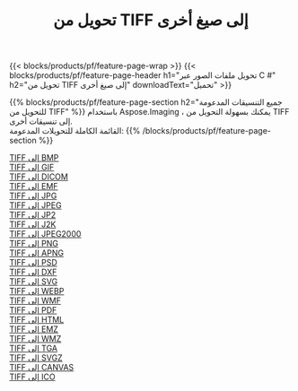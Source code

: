 ﻿---
title: تحويل من TIFF إلى صيغ أخرى 
weight: 3920
url: /ar/java/conversion/from/tiff 
lang: ar
langdirlevel: 2
locales: zh-hans,ja,it,ru,de,es,fr,nl,id,lt,pl,pt,vi,tr,ko,zh-hant,ar,hi,th,sv,cs,uk,he
description: باستخدام Aspose.Imaging ، يمكنك بسهولة التحويل من TIFF إلى تنسيقات أخرى
---

{{< blocks/products/pf/feature-page-wrap >}}
{{< blocks/products/pf/feature-page-header h1="تحويل ملفات الصور عبر C #" h2="تحويل من TIFF إلى صيغ أخرى" downloadText="تحميل" >}}


{{% blocks/products/pf/feature-page-section  h2="جميع التنسيقات المدعومة للتحويل من TIFF" %}}
باستخدام Aspose.Imaging ، يمكنك بسهولة التحويل من TIFF إلى تنسيقات أخرى.
<br/>
القائمة الكاملة للتحويلات المدعومة:
{{% /blocks/products/pf/feature-page-section %}}
<div class="container-fluid productfamilypage bg-gray">
    <div class="convertypes bg-gray agp-content section">
        <div class="container">
		<div class="row other-converters">
		    <div class='col-md-2 other-converter remove-lp remove-rp'><a href="/imaging/ar/java/conversion/tiff-to-bmp" >TIFF إلى BMP</a></div><div class='col-md-2 other-converter remove-lp remove-rp'><a href="/imaging/ar/java/conversion/tiff-to-gif" >TIFF إلى GIF</a></div><div class='col-md-2 other-converter remove-lp remove-rp'><a href="/imaging/ar/java/conversion/tiff-to-dicom" >TIFF إلى DICOM</a></div><div class='col-md-2 other-converter remove-lp remove-rp'><a href="/imaging/ar/java/conversion/tiff-to-emf" >TIFF إلى EMF</a></div><div class='col-md-2 other-converter remove-lp remove-rp'><a href="/imaging/ar/java/conversion/tiff-to-jpg" >TIFF إلى JPG</a></div><div class='col-md-2 other-converter remove-lp remove-rp'><a href="/imaging/ar/java/conversion/tiff-to-jpeg" >TIFF إلى JPEG</a></div><div class='col-md-2 other-converter remove-lp remove-rp'><a href="/imaging/ar/java/conversion/tiff-to-jp2" >TIFF إلى JP2</a></div><div class='col-md-2 other-converter remove-lp remove-rp'><a href="/imaging/ar/java/conversion/tiff-to-j2k" >TIFF إلى J2K</a></div><div class='col-md-2 other-converter remove-lp remove-rp'><a href="/imaging/ar/java/conversion/tiff-to-jpeg2000" >TIFF إلى JPEG2000</a></div><div class='col-md-2 other-converter remove-lp remove-rp'><a href="/imaging/ar/java/conversion/tiff-to-png" >TIFF إلى PNG</a></div><div class='col-md-2 other-converter remove-lp remove-rp'><a href="/imaging/ar/java/conversion/tiff-to-apng" >TIFF إلى APNG</a></div><div class='col-md-2 other-converter remove-lp remove-rp'><a href="/imaging/ar/java/conversion/tiff-to-psd" >TIFF إلى PSD</a></div><div class='col-md-2 other-converter remove-lp remove-rp'><a href="/imaging/ar/java/conversion/tiff-to-dxf" >TIFF إلى DXF</a></div><div class='col-md-2 other-converter remove-lp remove-rp'><a href="/imaging/ar/java/conversion/tiff-to-svg" >TIFF إلى SVG</a></div><div class='col-md-2 other-converter remove-lp remove-rp'><a href="/imaging/ar/java/conversion/tiff-to-webp" >TIFF إلى WEBP</a></div><div class='col-md-2 other-converter remove-lp remove-rp'><a href="/imaging/ar/java/conversion/tiff-to-wmf" >TIFF إلى WMF</a></div><div class='col-md-2 other-converter remove-lp remove-rp'><a href="/imaging/ar/java/conversion/tiff-to-pdf" >TIFF إلى PDF</a></div><div class='col-md-2 other-converter remove-lp remove-rp'><a href="/imaging/ar/java/conversion/tiff-to-html" >TIFF إلى HTML</a></div><div class='col-md-2 other-converter remove-lp remove-rp'><a href="/imaging/ar/java/conversion/tiff-to-emz" >TIFF إلى EMZ</a></div><div class='col-md-2 other-converter remove-lp remove-rp'><a href="/imaging/ar/java/conversion/tiff-to-wmz" >TIFF إلى WMZ</a></div><div class='col-md-2 other-converter remove-lp remove-rp'><a href="/imaging/ar/java/conversion/tiff-to-tga" >TIFF إلى TGA</a></div><div class='col-md-2 other-converter remove-lp remove-rp'><a href="/imaging/ar/java/conversion/tiff-to-svgz" >TIFF إلى SVGZ</a></div><div class='col-md-2 other-converter remove-lp remove-rp'><a href="/imaging/ar/java/conversion/tiff-to-canvas" >TIFF إلى CANVAS</a></div><div class='col-md-2 other-converter remove-lp remove-rp'><a href="/imaging/ar/java/conversion/tiff-to-ico" >TIFF إلى ICO</a></div>
                </div>
        </div>
    </div>
</div>
<br/>

